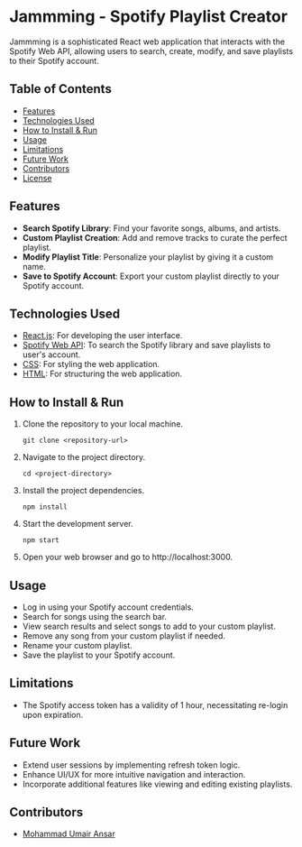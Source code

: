 # Jammming - Spotify Playlist Creator

Jammming is a sophisticated React web application that interacts with the Spotify Web API, allowing users to search, create, modify, and save playlists to their Spotify account.

## Table of Contents
- [Features](#features)
- [Technologies Used](#technologies-used)
- [How to Install & Run](#how-to-install--run)
- [Usage](#usage)
- [Limitations](#limitations)
- [Future Work](#future-work)
- [Contributors](#contributors)
- [License](#license)

## Features
- **Search Spotify Library**: Find your favorite songs, albums, and artists.
- **Custom Playlist Creation**: Add and remove tracks to curate the perfect playlist.
- **Modify Playlist Title**: Personalize your playlist by giving it a custom name.
- **Save to Spotify Account**: Export your custom playlist directly to your Spotify account.

## Technologies Used
- [React.js](https://reactjs.org/): For developing the user interface.
- [Spotify Web API](https://developer.spotify.com/documentation/web-api/): To search the Spotify library and save playlists to user's account.
- [CSS](https://www.w3.org/Style/CSS/): For styling the web application.
- [HTML](https://www.w3.org/html/): For structuring the web application.

## How to Install & Run

1. Clone the repository to your local machine.
   ```shell
   git clone <repository-url>

2. Navigate to the project directory.
   ```shell
   cd <project-directory>
3. Install the project dependencies.
   ```shell
   npm install
4. Start the development server.
   ```shell
   npm start
5. Open your web browser and go to http://localhost:3000.

## Usage

- Log in using your Spotify account credentials.
- Search for songs using the search bar.
- View search results and select songs to add to your custom playlist.
- Remove any song from your custom playlist if needed.
- Rename your custom playlist.
- Save the playlist to your Spotify account.

## Limitations

- The Spotify access token has a validity of 1 hour, necessitating re-login upon expiration.

## Future Work

- Extend user sessions by implementing refresh token logic.
- Enhance UI/UX for more intuitive navigation and interaction.
- Incorporate additional features like viewing and editing existing playlists.

## Contributors

- [Mohammad Umair Ansar](https://github.com/umairansar64)
